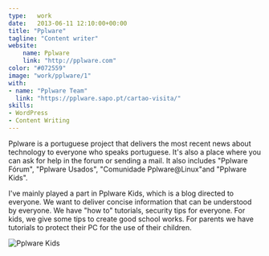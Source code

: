 ```yaml
---
type:   work
date:	2013-06-11 12:10:00+00:00
title: "Pplware"
tagline: "Content writer"
website:
    name: Pplware
    link: "http://pplware.com"
color: "#072559"
image: "work/pplware/1"
with:
- name: "Pplware Team"
  link: "https://pplware.sapo.pt/cartao-visita/"
skills:
- WordPress
- Content Writing
---
```


Pplware is a portuguese project that delivers the most recent news about technology to everyone who speaks portuguese. It's also a place where you can ask for help in the forum or sending a mail. It also includes "Pplware Fórum"​, "Pplware Usados"​, "Comunidade Pplware@Linux"​ and "Pplware Kids".

I've mainly played a part in Pplware Kids, which is a blog directed to everyone. We want to deliver concise information that can be understood by everyone. We have "how to" tutorials, security tips for everyone. For kids, we give some tips to create good school works. For parents we have tutorials to protect their PC for the use of their children.

![Pplware Kids](/images/work/pplware/2.jpg)
